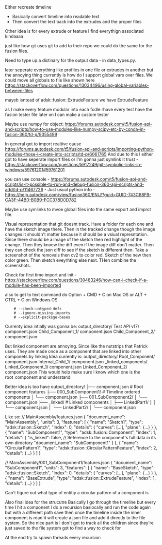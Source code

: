 Either recreate timeline
- Basically convert timeline into readable text
- Then convert the text back into the extrudes and the proper files

Other idea is for every extrude or feature I find everythign associated kindaaaa

just like how git uses git to add to their repo we could do the same for the fusion files.

Need to type up a dictinary for the output data - in data_types.py.

later seperate everything like profiles in one file or extrudes in another but the annoying thing currently is how do I support global vars over files.
We could move all globals to file like shown here https://stackoverflow.com/questions/13034496/using-global-variables-between-files

mayeb isntead of adsk::fusion::ExtrudeFeature we have ExtrudeFeature

as I make every feature modular into each fodle rhave every test have the fusion tester file
later on I can make a custom tester


Maybe use numpy for object: https://forums.autodesk.com/t5/fusion-api-and-scripts/how-to-use-modules-like-numpy-scipy-etc-by-conda-in-fusion-360/td-p/9355499


In general got to import realtive cause https://forums.autodesk.com/t5/fusion-api-and-scripts/importing-python-modules-those-i-create-into-scripts/td-p/6061765
And due to this I either got to have seperate import files or I'm gonna just symlink it trust - https://stackoverflow.com/questions/5917249/git-symbolic-links-in-windows/59761201#59761201

you can use console - https://forums.autodesk.com/t5/fusion-api-and-scripts/is-it-possible-to-run-and-debug-fusion-360-api-scripts-and-add/td-p/11467726 - Just usual python info - https://help.autodesk.com/view/fusion360/ENU/?guid=GUID-743C88FB-CA3F-44B0-B0B9-FCC378D0D782



Maybe use symlinks to mvoe global files into the same export and improt file.

Visual representation that git doesnt track. Have a folder for each one and have the sketch image there.
Then in the tracked change though the image changes it shouldn't matter because it should be a vsiual represntation.
Since there should be a image of the sketch then red highlight of the change. Then they knoew the diff even
if the image diff don't matter. Then they can check the json diff to see if the sketch is different
then. Take a screenshot of the removals then cv2 to color red. Sketch of the new then color green.
Then sketch eveyrhting else next. THen combine the screenshots. 


Check for first time import and init - https://stackoverflow.com/questions/30483246/how-can-i-check-if-a-module-has-been-imported


also to get to text command do Option + CMD + C on Mac OS or ALT + CTRL + C on Windows OS



        # --check-untyped-defs
        # --ignore-missing-imports
        # --explicit-package-bases












Currenty idea intially was gonna be:
output_directory/
    Test API v17/
        component.json
        Child_Component_1/
            component.json
        Child_Component_2/
            component.json

But linked component are annoying. Since like the nutstrips that Patrick uses.
They are made once as a component that are linked into other componets by linking
Idea currently is:
output_directory/
    Root_Component/
        component.json
        Internal_Child_1/
            component.json
    _linked_components/
        Linked_Component_1/
            component.json
        Linked_Component_2/
            component.json
This would help make sure I know which one is the root_component and understand 

Better idea is too have
output_directory/
├── component.json           # Root component features
├── 000_SubComponent1/     # Timeline ordered components
│   └── component.json
├── 001_SubComponent2/
│   └── component.json
├── _linked/               # Linked components
│   ├── LinkedPart1/
│   │   └── component.json
│   └── LinkedPart2/
│       └── component.json

Like so:
// MainAssembly/features.json
{
  "document_name": "MainAssembly",
  "units": 3,
  "features": [
    {
      "name": "Sketch1",
      "type": "adsk::fusion::Sketch",
      "index": 0,
      "details": {
        "curves": [...],
        "plane": {...}
      }
    },
    {
      "name": "SubComponent1",
      "type": "adsk::fusion::Component",
      "index": 1,
      "details": {
        "is_linked": false,
        // Reference to the component's full data in its own directory
        "document_name": "SubComponent1"
      }
    },
    {
      "name": "CircularPattern1",
      "type": "adsk::fusion::CircularPatternFeature",
      "index": 2,
      "details": {...}
    }
  ]
}

// MainAssembly/001_SubComponent1/features.json
{
  "document_name": "SubComponent1",
  "units": 3,
  "features": [
    {
      "name": "BaseSketch",
      "type": "adsk::fusion::Sketch",
      "index": 0,
      "details": {
        "curves": [...],
        "plane": {...}
      }
    },
    {
      "name": "BaseExtrude",
      "type": "adsk::fusion::ExtrudeFeature",
      "index": 1,
      "details": {...}
    }
  ]
}


Can't figure out what type of entitiy a circular pattern of a component is



Also final idea for the strucutre
Basically I go through the timeline but every time I hit a component
I do a recursion basiocally and run the code again but with a different path save
then once the timeline inside the inner component is read it will create a json file
and add it directly to the file system. So the nice part is I don't got to track all the children since they're
just saved to the file system
got to find a way to check for 


At the end try to spawn threads every recursion